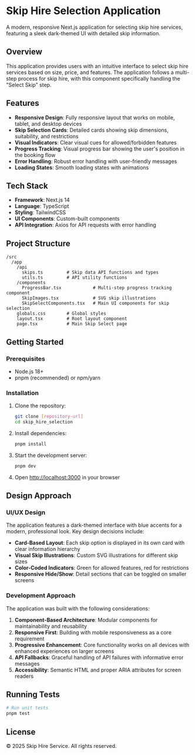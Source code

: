 # Skip Hire Selection Application

A modern, responsive Next.js application for selecting skip hire services, featuring a sleek dark-themed UI with detailed skip information.

## Overview

This application provides users with an intuitive interface to select skip hire services based on size, price, and features. The application follows a multi-step process for skip hire, with this component specifically handling the "Select Skip" step.


## Features

- **Responsive Design**: Fully responsive layout that works on mobile, tablet, and desktop devices
- **Skip Selection Cards**: Detailed cards showing skip dimensions, suitability, and restrictions
- **Visual Indicators**: Clear visual cues for allowed/forbidden features
- **Progress Tracking**: Visual progress bar showing the user's position in the booking flow
- **Error Handling**: Robust error handling with user-friendly messages
- **Loading States**: Smooth loading states with animations

## Tech Stack

- **Framework**: Next.js 14
- **Language**: TypeScript
- **Styling**: TailwindCSS
- **UI Components**: Custom-built components
- **API Integration**: Axios for API requests with error handling

## Project Structure

```
/src
  /app
    /api
      skips.ts         # Skip data API functions and types
      utils.ts         # API utility functions
    /components
      ProgressBar.tsx            # Multi-step progress tracking component
      SkipImages.tsx             # SVG skip illustrations
      SkipSelectComponents.tsx   # Main UI components for skip selection
    globals.css        # Global styles
    layout.tsx         # Root layout component
    page.tsx           # Main Skip Select page
```

## Getting Started

### Prerequisites

- Node.js 18+ 
- pnpm (recommended) or npm/yarn

### Installation

1. Clone the repository:
   ```bash
   git clone [repository-url]
   cd skip_hire_selection
   ```

2. Install dependencies:
   ```bash
   pnpm install
   ```

3. Start the development server:
   ```bash
   pnpm dev
   ```

4. Open [http://localhost:3000](http://localhost:3000) in your browser

## Design Approach

### UI/UX Design

The application features a dark-themed interface with blue accents for a modern, professional look. Key design decisions include:

- **Card-Based Layout**: Each skip option is displayed in its own card with clear information hierarchy
- **Visual Skip Illustrations**: Custom SVG illustrations for different skip sizes
- **Color-Coded Indicators**: Green for allowed features, red for restrictions
- **Responsive Hide/Show**: Detail sections that can be toggled on smaller screens

### Development Approach

The application was built with the following considerations:

1. **Component-Based Architecture**: Modular components for maintainability and reusability
2. **Responsive First**: Building with mobile responsiveness as a core requirement
3. **Progressive Enhancement**: Core functionality works on all devices with enhanced experiences on larger screens
4. **API Fallbacks**: Graceful handling of API failures with informative error messages
5. **Accessibility**: Semantic HTML and proper ARIA attributes for screen readers

## Running Tests

```bash
# Run unit tests
pnpm test

```

## License

© 2025 Skip Hire Service. All rights reserved.
